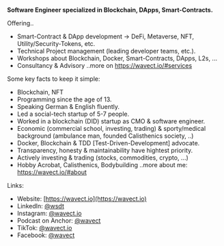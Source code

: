 **Software Engineer specialized in Blockchain, DApps, Smart-Contracts.**


Offering..
* Smart-Contract & DApp development -> DeFi, Metaverse, NFT, Utility/Security-Tokens, etc.
* Technical Project management (leading developer teams, etc.). 
* Workshops about Blockchain, Docker, Smart-Contracts, DApps, L2s, ...
* Consultancy & Advisory
..more on https://wavect.io/#services

Some key facts to keep it simple: 
* Blockchain, NFT
* Programming since the age of 13.
* Speaking German & English fluently.
* Led a social-tech startup of 5-7 people.
* Worked in a blockchain (DID) startup as CMO & software engineer.
* Economic (commercial school, investing, trading) & sporty/medical background (ambulance man, founded Calisthenics society, ..)
* Docker, Blockchain & TDD [Test-Driven-Development] advocate.
* Transparency, honesty & maintainability have hightest priority.
* Actively investing & trading (stocks, commodities, crypto, ...)
* Hobby Acrobat, Calisthenics, Bodybuilding
..more about me: https://wavect.io/#about

Links: 
* Website: [https://wavect.io](https://wavect.io)
* LinkedIn: [@wsdt](https://linkedin.com/in/wsdt)
* Instagram: [@wavect.io](https://instagram.com/wavect.io) 
* Podcast on Anchor: [@wavect](https://anchor.fm/wavect)
* TikTok: [@wavect.io](https://www.tiktok.com/@wavect.io?lang=de-DE)
* Facebook: [@wavect](https://facebook.com/wavect)
